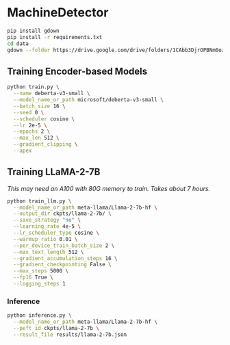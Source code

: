# MachineDetector



```bash
pip install gdown
pip install -r requirements.txt
cd data
gdown --folder https://drive.google.com/drive/folders/1CAbb3DjrOPBNm0ozVBfhvrEh9P9rAppc
```

## Training Encoder-based Models

```bash
python train.py \
  --name deberta-v3-small \
  --model_name_or_path microsoft/deberta-v3-small \
  --batch_size 16 \
  --seed 0 \
  --scheduler cosine \
  --lr 2e-5 \
  --epochs 2 \
  --max_len 512 \
  --gradient_clipping \
  --apex
```

## Training LLaMA-2-7B

*This may need an A100 with 80G memory to train. Takes about 7 hours.*

```bash
python train_llm.py \
  --model_name_or_path meta-llama/Llama-2-7b-hf \
  --output_dir ckpts/llama-2-7b/ \
  --save_strategy "no" \
  --learning_rate 4e-5 \
  --lr_scheduler_type cosine \
  --warmup_ratio 0.01 \
  --per_device_train_batch_size 2 \
  --max_text_length 512 \
  --gradient_accumulation_steps 16 \
  --gradient_checkpointing False \
  --max_steps 5000 \
  --fp16 True \
  --logging_steps 1
```

### Inference

```bash
python inference.py \
  --model_name_or_path meta-llama/Llama-2-7b-hf \
  --peft_id ckpts/llama-2-7b \
  --result_file results/llama-2-7b.json
```



